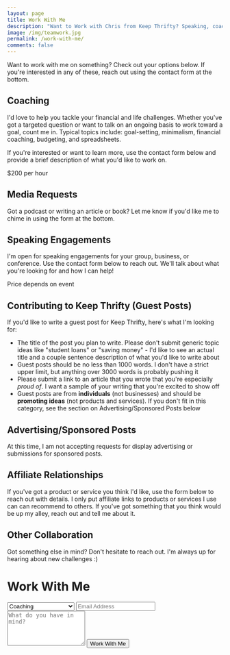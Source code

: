 ```yaml
---
layout: page
title: Work With Me
description: "Want to Work with Chris from Keep Thrifty? Speaking, coaching, and collaboration - it's all here."
image: /img/teamwork.jpg
permalink: /work-with-me/
comments: false
---
```


Want to work with me on something? Check out your options below. If you're interested in any of these, reach out using the contact form at the bottom.

## Coaching

I'd love to help you tackle your financial and life challenges. Whether you've got a targeted question or want to talk on an ongoing basis to work toward a goal, count me in. Typical topics include: goal-setting, minimalism, financial coaching, budgeting, and spreadsheets.

If you're interested or want to learn more, use the contact form below and provide a brief description of what you'd like to work on.

<div class="work--price">$200 per hour</div>

## Media Requests

Got a podcast or writing an article or book? Let me know if you'd like me to chime in using the form at the bottom.

## Speaking Engagements

I'm open for speaking engagements for your group, business, or conference. Use the contact form below to reach out. We'll talk about what you're looking for and how I can help!

<div class="work--price">Price depends on event</div>

## Contributing to Keep Thrifty (Guest Posts)

If you'd like to write a guest post for Keep Thrifty, here's what I'm looking for:

- The title of the post you plan to write. Please don't submit generic topic ideas like "student loans" or "saving money" - I'd like to see an actual title and a couple sentence description of what you'd like to write about
- Guest posts should be no less than 1000 words. I don't have a strict upper limit, but anything over 3000 words is probably pushing it
- Please submit a link to an article that you wrote that you're especially _proud of_. I want a sample of your writing that you're excited to show off
- Guest posts are from __individuals__ (not businesses) and should be __promoting ideas__ (not products and services). If you don't fit in this category, see the section on Advertising/Sponsored Posts below

## Advertising/Sponsored Posts

At this time, I am not accepting requests for display advertising or submissions for sponsored posts.

## Affiliate Relationships

If you've got a product or service you think I'd like, use the form below to reach out with details. I only put affiliate links to products or services I use can can recommend to others. If you've got something that you think would be up my alley, reach out and tell me about it.

## Other Collaboration

Got something else in mind? Don't hesitate to reach out. I'm always up for hearing about new challenges :)

# Work With Me

<form class="form--contact" action="https://www.formingo.co/submit/d41b5c55-bba4-4a56-9117-6187bb2c02c8" method="POST">
    <input type="hidden" name="__redirect" value="http://www.keepthrifty.com/thank-you/">
    <select name="__subject">
      <option value="Coaching">Coaching</option>
      <option value="Media">Media Request</option>
      <option value="Speaking">Speaking Engagement</option>
      <option value="Guest-post">Guest Post</option>
      <option value="Affiliate">Affiliate</option>
      <option value="Other">Other Collaboration</option>
    </select>
    <input type="email" name="__replyto" placeholder="Email Address">
    <textarea name="message" placeholder="What do you have in mind?" rows="5"></textarea>
    <button type="submit">Work With Me</button>
</form>
